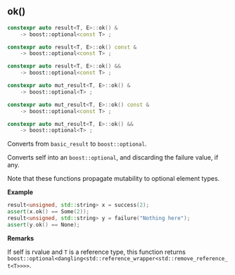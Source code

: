 ## ok()

```cpp
constexpr auto result<T, E>::ok() &
    -> boost::optional<const T> ;

constexpr auto result<T, E>::ok() const &
    -> boost::optional<const T> ;

constexpr auto result<T, E>::ok() &&
    -> boost::optional<const T> ;

constexpr auto mut_result<T, E>::ok() &
    -> boost::optional<T> ;

constexpr auto mut_result<T, E>::ok() const &
    -> boost::optional<const T> ;

constexpr auto mut_result<T, E>::ok() &&
    -> boost::optional<T> ;
```

Converts from `basic_result` to `boost::optional`.

Converts self into an `boost::optional`, and discarding the failure value, if any.

Note that these functions propagate mutability to optional element types.

**Example**

```cpp
result<unsigned, std::string> x = success(2);
assert(x.ok() == Some(2));
result<unsigned, std::string> y = failure("Nothing here");
assert(y.ok() == None);
```

**Remarks**

If self is rvalue and `T` is a reference type,
this function returns `boost::optional<dangling<std::reference_wrapper<std::remove_reference_t<T>>>>`.
